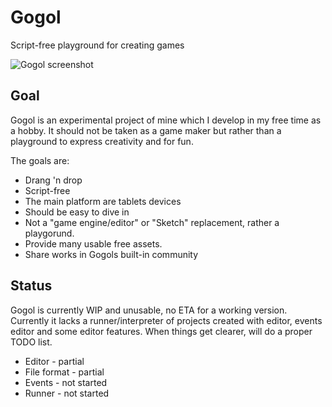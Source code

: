 # Gogol
Script-free playground for creating games

![Gogol screenshot](https://lut.im/gyBIMcB39S/FLBOPKADIi2s62E8.png)

## Goal
Gogol is an experimental project of mine which I develop in my free time as a hobby. It should not be taken as a game maker but rather than a playground to express creativity and for fun.

The goals are:
* Drang 'n drop
* Script-free
* The main platform are tablets devices
* Should be easy to dive in
* Not a "game engine/editor" or "Sketch" replacement, rather a playgorund.
* Provide many usable free assets.
* Share works in Gogols built-in community


## Status
Gogol is currently WIP and unusable, no ETA for a working version.
Currently it lacks a runner/interpreter of projects created with editor, events editor and some editor features. When things get clearer, will do a proper TODO list.

* Editor - partial
* File format - partial
* Events - not started
* Runner - not started
